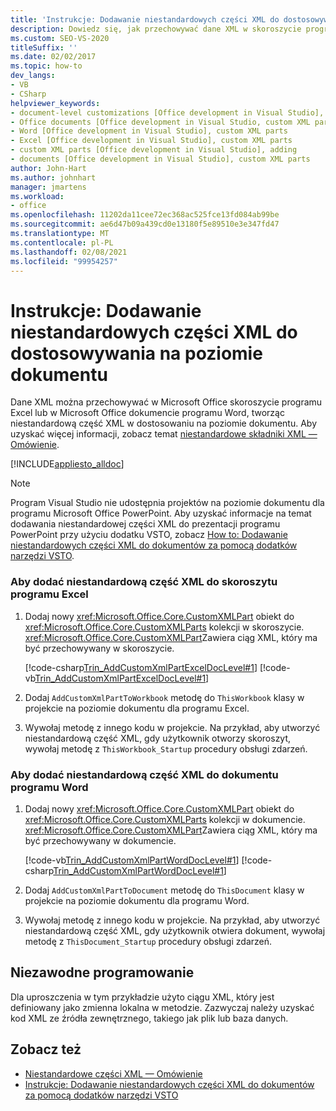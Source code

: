 ```yaml
---
title: 'Instrukcje: Dodawanie niestandardowych części XML do dostosowywania na poziomie dokumentu'
description: Dowiedz się, jak przechowywać dane XML w skoroszycie programu Excel Microsoft Office lub Microsoft Office dokumentu programu Word, tworząc niestandardową część XML w dostosowaniu na poziomie dokumentu.
ms.custom: SEO-VS-2020
titleSuffix: ''
ms.date: 02/02/2017
ms.topic: how-to
dev_langs:
- VB
- CSharp
helpviewer_keywords:
- document-level customizations [Office development in Visual Studio], custom XML parts
- Office documents [Office development in Visual Studio, custom XML parts
- Word [Office development in Visual Studio], custom XML parts
- Excel [Office development in Visual Studio], custom XML parts
- custom XML parts [Office development in Visual Studio], adding
- documents [Office development in Visual Studio], custom XML parts
author: John-Hart
ms.author: johnhart
manager: jmartens
ms.workload:
- office
ms.openlocfilehash: 11202da11cee72ec368ac525fce13fd084ab99be
ms.sourcegitcommit: ae6d47b09a439cd0e13180f5e89510e3e347fd47
ms.translationtype: MT
ms.contentlocale: pl-PL
ms.lasthandoff: 02/08/2021
ms.locfileid: "99954257"
---
```

# <a name="how-to-add-custom-xml-parts-to-document-level-customizations"></a>Instrukcje: Dodawanie niestandardowych części XML do dostosowywania na poziomie dokumentu
  Dane XML można przechowywać w Microsoft Office skoroszycie programu Excel lub w Microsoft Office dokumencie programu Word, tworząc niestandardową część XML w dostosowaniu na poziomie dokumentu. Aby uzyskać więcej informacji, zobacz temat [niestandardowe składniki XML — Omówienie](../vsto/custom-xml-parts-overview.md).

 [!INCLUDE[appliesto_alldoc](../vsto/includes/appliesto-alldoc-md.md)]

> [!NOTE]
> Program Visual Studio nie udostępnia projektów na poziomie dokumentu dla programu Microsoft Office PowerPoint. Aby uzyskać informacje na temat dodawania niestandardowej części XML do prezentacji programu PowerPoint przy użyciu dodatku VSTO, zobacz [How to: Dodawanie niestandardowych części XML do dokumentów za pomocą dodatków narzędzi VSTO](../vsto/how-to-add-custom-xml-parts-to-documents-by-using-vsto-add-ins.md).

### <a name="to-add-a-custom-xml-part-to-an-excel-workbook"></a>Aby dodać niestandardową część XML do skoroszytu programu Excel

1. Dodaj nowy <xref:Microsoft.Office.Core.CustomXMLPart> obiekt do <xref:Microsoft.Office.Core.CustomXMLParts> kolekcji w skoroszycie. <xref:Microsoft.Office.Core.CustomXMLPart>Zawiera ciąg XML, który ma być przechowywany w skoroszycie.

     [!code-csharp[Trin_AddCustomXmlPartExcelDocLevel#1](../vsto/codesnippet/CSharp/Trin_AddCustomXmlPartExcelDocLevel/ThisWorkbook.cs#1)]
     [!code-vb[Trin_AddCustomXmlPartExcelDocLevel#1](../vsto/codesnippet/VisualBasic/Trin_AddCustomXmlPartExcelDocLevel/ThisWorkbook.vb#1)]

2. Dodaj `AddCustomXmlPartToWorkbook` metodę do `ThisWorkbook` klasy w projekcie na poziomie dokumentu dla programu Excel.

3. Wywołaj metodę z innego kodu w projekcie. Na przykład, aby utworzyć niestandardową część XML, gdy użytkownik otworzy skoroszyt, wywołaj metodę z `ThisWorkbook_Startup` procedury obsługi zdarzeń.

### <a name="to-add-a-custom-xml-part-to-a-word-document"></a>Aby dodać niestandardową część XML do dokumentu programu Word

1. Dodaj nowy <xref:Microsoft.Office.Core.CustomXMLPart> obiekt do <xref:Microsoft.Office.Core.CustomXMLParts> kolekcji w dokumencie. <xref:Microsoft.Office.Core.CustomXMLPart>Zawiera ciąg XML, który ma być przechowywany w dokumencie.

     [!code-vb[Trin_AddCustomXmlPartWordDocLevel#1](../vsto/codesnippet/VisualBasic/Trin_AddCustomXmlPartWordDocLevel/ThisDocument.vb#1)]
     [!code-csharp[Trin_AddCustomXmlPartWordDocLevel#1](../vsto/codesnippet/CSharp/Trin_AddCustomXmlPartWordDocLevel/ThisDocument.cs#1)]

2. Dodaj `AddCustomXmlPartToDocument` metodę do `ThisDocument` klasy w projekcie na poziomie dokumentu dla programu Word.

3. Wywołaj metodę z innego kodu w projekcie. Na przykład, aby utworzyć niestandardową część XML, gdy użytkownik otwiera dokument, wywołaj metodę z `ThisDocument_Startup` procedury obsługi zdarzeń.

## <a name="robust-programming"></a>Niezawodne programowanie
 Dla uproszczenia w tym przykładzie użyto ciągu XML, który jest definiowany jako zmienna lokalna w metodzie. Zazwyczaj należy uzyskać kod XML ze źródła zewnętrznego, takiego jak plik lub baza danych.

## <a name="see-also"></a>Zobacz też
- [Niestandardowe części XML — Omówienie](../vsto/custom-xml-parts-overview.md)
- [Instrukcje: Dodawanie niestandardowych części XML do dokumentów za pomocą dodatków narzędzi VSTO](../vsto/how-to-add-custom-xml-parts-to-documents-by-using-vsto-add-ins.md)

